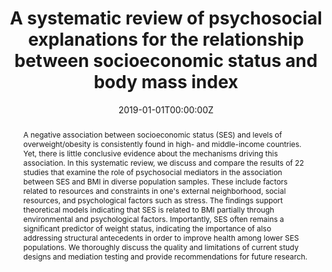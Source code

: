 ---
abstract: A negative association between socioeconomic status (SES) and levels of overweight/obesity is consistently found in high- and middle-income countries. Yet, there is little conclusive evidence about the mechanisms driving this association. In this systematic review, we discuss and compare the results of 22 studies that examine the role of psychosocial mediators in the association between SES and BMI in diverse population samples. These include factors related to resources and constraints in one's external neighborhood, social resources, and psychological factors such as stress. The findings support theoretical models indicating that SES is related to BMI partially through environmental and psychological factors. Importantly, SES often remains a significant predictor of weight status, indicating the importance of also addressing structural antecedents in order to improve health among lower SES populations. We thoroughly discuss the quality and limitations of current study designs and mediation testing and provide recommendations for future research.
authors:
- M.A. Claassen
- O. Klein 
- B. Bratanova
- N. Claes
- O. Corneille
date: "2019-01-01T00:00:00Z"
doi: "10.1016/j.appet.2018.07.017"
featured:
image:
projects: []
publication: '*Appetite, 132*(1)'
publication_short: ""
publication_types:
- "2"
publishDate: "2019-01-01T00:00:00Z"
title: A systematic review of psychosocial explanations for the relationship between socioeconomic status and body mass index
url_code: ""
url_dataset: ""
url_pdf: ""
url_poster: ""
url_project: ""
url_slides: ""
url_source: ""
url_video: ""
---